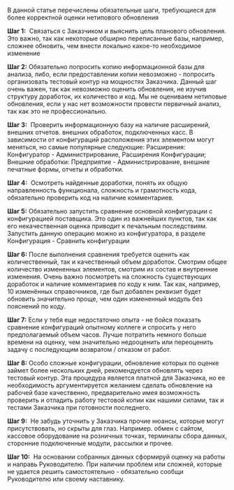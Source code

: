 В данной статье перечислены обязательные шаги, требующиеся для более корректной оценки нетипового обновления

**Шаг 1:** 
Связаться с Заказчиком и выяснить цель планового обновления. Это важно, так как некоторые обширно переписанные базы, например, сложнее обновить, чем внести локально какое-то необходимое изменение

**Шаг 2:**
Обязательно попросить копию информационной базы для анализа, либо, если предоставлении копии невозможно - попросить организовать тестовый контур на мощностях Заказчика. Данный шаг очень важен, так как невозможно оценить обновления, не изучив структуру доработок, их количество и код. Мы не оцениваем нетиповые обновления, если у нас нет возможности провести первичный анализ, так как это не профессионально. 

**Шаг 3:** 
Проверить информационную базу на наличие расширений, внешних отчетов. внешних обработок, подключенных касс. В зависимости от конфигураций расположения этих элементом могут меняться, но самые популярные следующие: Расширения: Конфигуратор - Администрирование, Расширения Конфигурации; Внешние обработки: Предприятие - Администрирование, внешние печатные формы, отчеты и обработки.

**Шаг 4:** 
Осмотреть найденные доработки, понять их общую направленность функционала, сложность и грамотность кода, обязательно проверить код на наличие комментариев.

**Шаг 5:**
Обязательно запустить сравнение основной конфигурации с конфигурацией поставщика. Это один из важнейших пунктов, так как его некачественная оценка приводит к печальным последствиям. Запустить данную операцию можно из конфигуратора, в разделе Конфигурация - Сравнить конфигурации

**Шаг 6:**
После выполнения сравнения требуется оценить как количественный, так и качественный объем доработок. Смотрим общее количество измененных элементов, смотрим их состав и внутренние изменения. Очень важно посмотреть на сложность существующих доработок и наличие комментариев по коду к ним. Так как, например, 10 изменённых справочников, где был добавлен реквизит будет обновить значительно проще, чем один измененный модуль без пояснений по коду.

**Шаг 7:**
Если у тебя еще недостаточно опыта - не бойся показать сравнение конфигураций опытному коллеге и спросить у него предполагаемый объем часов. Лучше потратить немного больше времени на оценку, чем значительно недооценить или переоценить задачу с последующим возвратом / отказом от работ.

**Шаг 8:**
Особо сложные конфигурации, обновление которых по оценке займет более нескольких дней, рекомендуется обновлять через тестовый контур. Эта процедура является платной для Заказчика, но ее необходимость аргументируется желанием сделать обновление на рабочей базе качественно, предварительно имея возможность проверить и отладить работу тестовой копии как нашими силами, так и тестами Заказчика при готовности последнего. 

**Шаг 9:** 
Не забудь уточнить у Заказчика прочие нюансы, которые могут присутствовать, но скрыты для глаз. Например. обмен с сайтом, кассовое оборудование на розничных точках, терминалы сбора данных, сторонние подключенные модули, рассылки и прочее.

**Шаг 10:** 
На основании собранных данных сформируй оценку на работы и направь Руководителю. При наличии проблем или сложней, которые не удается решить самостоятельно - обязательно сообщи Руководителю или своему наставнику.